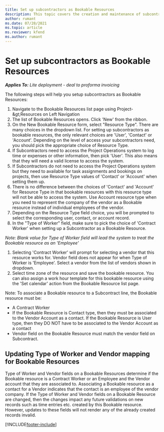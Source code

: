 ```yaml
---
title: Set up subcontractors as Bookable Resources
description: This topic covers the creation and maintenance of subcontractor resources from users and contacts in the system so they can be associated with Subcontracts in Project Operations.
author: rumant
ms.date: 07/28/2021
ms.topic: article
ms.reviewer: kfend 
ms.author: rumant
---
```


# Set up subcontractors as Bookable Resources

_**Applies To:** Lite deployment - deal to proforma invoicing_


The following steps will help you setup subcontractors as Bookable Resources:

1. Navigate to the Bookable Resources list page using Project-\&gt;Resources on Left Navigation
2. The list of Bookable Resources opens. Click &#39;New&#39; from the ribbon.
3. On the New Bookable Resource form, select &quot;Resource Type&quot;. There are many choices in the dropdown list. For setting up subcontractors as bookable resources, the only relevant choices are &#39;User&#39;, &#39;Contact&#39; or &#39;Account&#39;. Depending on the level of access your subcontractors need, you should pick the appropriate choice of Resource Type.
  1. If Subcontractors need to access the Project Operations system to log time or expenses or other information, then pick &#39;User&#39;. This also means that they will need a valid license to access the system.
  2. If Subcontractors do not need to access the Project Operations system but they need to available for task assignments and bookings on projects, then use Resource Type values of &#39;Contact&#39; or &#39;Account&#39; when setting them up.
  3. There is no difference between the choices of &#39;Contact&#39; and &#39;Account&#39; for Resource Type in that bookable resources with this resource type will not be able to access the system. Use Account resource type when you need to represent the company of the vendor as a Bookable resource instead of individual employees of the vendor.
4. Depending on the Resource Type field choice, you will be prompted to select the corresponding user, contact, or account record.
5. In the &quot;Type of Worker&quot; field, make sure to pick the choice of &#39;Contract Worker&#39; when setting up a Subcontractor as a Bookable Resource.

_Note: Blank value for Type of Worker field will lead the system to treat the Bookable resource as an &#39;Employee&#39;_

1. Selecting &#39;Contract Worker&#39; will prompt for selecting a vendor that this resource works for. Vendor field does not appear for when Type of Worker is &#39;Employee&#39;. Select a vendor from the list of vendors shown in dropdown.
2. Select time zone of the resource and save the bookable resource. You can also assign a work hour template for this bookable resource using the &#39;Set calendar&#39; action from the Bookable Resource list page.

Note: To associate a Bookable resource to a Subcontract line, the Bookable resource must be:

- A Contract Worker
- If the Bookable Resource is Contact type, then they must be associated to the Vendor Account as a contact. If the Bookable Resource is User type, then they DO NOT have to be associated to the Vendor Account as a contact
- Vendor field on the Bookable Resource must match the vendor field on Subcontract.

## Updating Type of Worker and Vendor mapping for Bookable Resources

Type of Worker and Vendor fields on a Bookable Resources determine if the Bookable resource is a Contract Worker or an Employee and the Vendor account that they are associated to. Associating a Bookable resource as a contact for a Vendor indicates that the contact is an employee of the vendor company. If the Type of Worker and Vendor fields on a Bookable Resource are changed, then the changes impact any future validations on new records such as time entries etc. created by this Bookable resource. However, updates to these fields will not render any of the already created records invalid.

[!INCLUDE[footer-include](../../includes/footer-banner.md)]
